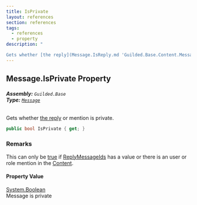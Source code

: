 ```yaml
---
title: IsPrivate
layout: references
section: references
tags:
  - references
  - property
description: "

Gets whether [the reply](Message.IsReply.md 'Guilded.Base.Content.Message.IsReply') or mention is private."
---
```


## Message.IsPrivate Property
###### **Assembly:** `Guilded.Base`<br/>**Type:** [`Message`](Message.md 'Guilded.Base.Content.Message')

Gets whether [the reply](Message.IsReply.md 'Guilded.Base.Content.Message.IsReply') or mention is private.

```csharp
public bool IsPrivate { get; }
```

### Remarks
  
This can only be [true](https://docs.microsoft.com/en-us/dotnet/csharp/language-reference/builtin-types/bool 'https://docs.microsoft.com/en-us/dotnet/csharp/language-reference/builtin-types/bool') if [ReplyMessageIds](Message.ReplyMessageIds.md 'Guilded.Base.Content.Message.ReplyMessageIds') has a value or there is an user or role mention in the [Content](Message.Content.md 'Guilded.Base.Content.Message.Content').

#### Property Value
[System.Boolean](https://docs.microsoft.com/en-us/dotnet/api/System.Boolean 'System.Boolean')  
Message is private